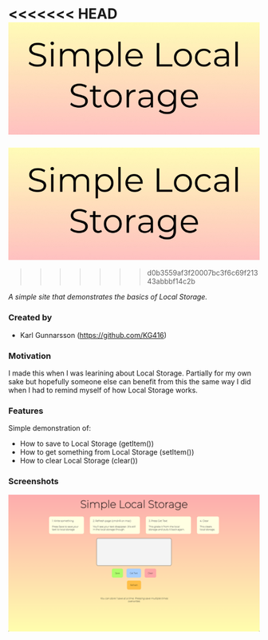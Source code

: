 <<<<<<< HEAD
![Simple Local Storage logo](img/simple-lc-logo1-small.jpg)
=======
![Simple Local Storage logo](img/simple-lc-logo-small.jpg)
>>>>>>> d0b3559af3f20007bc3f6c69f21343abbbf14c2b

*A simple site that demonstrates the basics of Local Storage.*

### Created by

- Karl Gunnarsson (<https://github.com/KG416>)

### Motivation

I made this when I was learining about Local Storage. Partially for my own sake but hopefully someone
else can benefit from this the same way I did when I had to remind myself of how Local Storage works.

### Features

Simple demonstration of:

- How to save to Local Storage (getItem())
- How to get something from Local Storage (setItem())
- How to clear Local Storage (clear())

### Screenshots

![Screenshot of Simple Local Storage](img/simple-lc-screen1.png)
